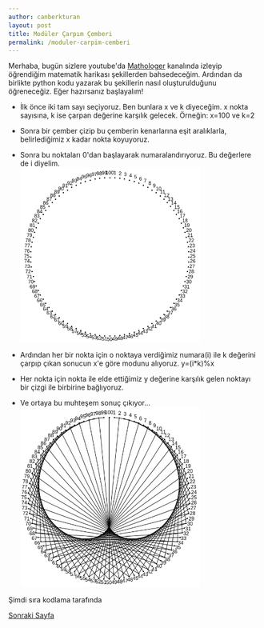 ```yaml
---
author: canberkturan
layout: post
title: Modüler Çarpım Çemberi
permalink: /moduler-carpim-cemberi
---
```


Merhaba, bugün sizlere youtube'da [Mathologer][mathologer-link] kanalında izleyip öğrendiğim matematik harikası şekillerden bahsedeceğim. Ardından da birlikte python kodu yazarak bu şekillerin nasıl oluşturulduğunu öğreneceğiz. Eğer hazırsanız başlayalım! 
- İlk önce iki tam sayı seçiyoruz. Ben bunlara x ve k diyeceğim. x nokta sayısına, k ise çarpan değerine karşılık gelecek. Örneğin: x=100 ve k=2
- Sonra bir çember çizip bu çemberin kenarlarına eşit aralıklarla, belirlediğimiz x kadar nokta koyuyoruz.

- Sonra bu noktaları 0'dan başlayarak numaralandırıyoruz. Bu değerlere de i diyelim.
<br/><img src="/assets/sscrop.png" style="width: 360px; height: auto"/>
- Ardından her bir nokta için o noktaya verdiğimiz numara(i) ile k değerini çarpıp çıkan sonucun x'e göre modunu alıyoruz. y=(i\*k)%x
- Her nokta için nokta ile elde ettiğimiz y değerine karşılık gelen noktayı bir çizgi ile birbirine bağlıyoruz. 
- Ve ortaya bu muhteşem sonuç çıkıyor...
<br/><img src="/assets/sscrop2.png" style="width: 360px; height: auto"/>

<p>Şimdi sıra kodlama tarafında</p><a href="/moduler-carpim-cemberi-2">Sonraki Sayfa</a>

[mathologer-link]: https://youtube.com/mathologer
